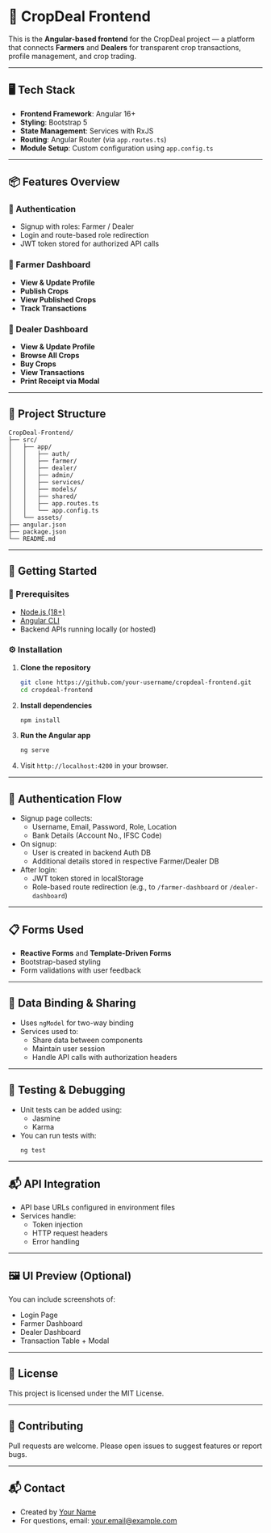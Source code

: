 
# 🌾 CropDeal Frontend

This is the **Angular-based frontend** for the CropDeal project — a platform that connects **Farmers** and **Dealers** for transparent crop transactions, profile management, and crop trading.

---

## 🖥️ Tech Stack

- **Frontend Framework**: Angular 16+
- **Styling**: Bootstrap 5
- **State Management**: Services with RxJS
- **Routing**: Angular Router (via `app.routes.ts`)
- **Module Setup**: Custom configuration using `app.config.ts`

---

## 📦 Features Overview

### 👤 Authentication
- Signup with roles: Farmer / Dealer
- Login and route-based role redirection
- JWT token stored for authorized API calls

### 🌱 Farmer Dashboard
- **View & Update Profile**
- **Publish Crops**
- **View Published Crops**
- **Track Transactions**

### 🛒 Dealer Dashboard
- **View & Update Profile**
- **Browse All Crops**
- **Buy Crops**
- **View Transactions**
- **Print Receipt via Modal**

---

## 🧰 Project Structure

```
CropDeal-Frontend/
├── src/
│   ├── app/
│   │   ├── auth/
│   │   ├── farmer/
│   │   ├── dealer/
│   │   ├── admin/
│   │   ├── services/
│   │   ├── models/
│   │   ├── shared/
│   │   ├── app.routes.ts
│   │   └── app.config.ts
│   └── assets/
├── angular.json
├── package.json
└── README.md
```

---

## 🚀 Getting Started

### 📝 Prerequisites

- [Node.js (18+)](https://nodejs.org/)
- [Angular CLI](https://angular.io/cli)
- Backend APIs running locally (or hosted)

### ⚙️ Installation

1. **Clone the repository**
   ```bash
   git clone https://github.com/your-username/cropdeal-frontend.git
   cd cropdeal-frontend
   ```

2. **Install dependencies**
   ```bash
   npm install
   ```

3. **Run the Angular app**
   ```bash
   ng serve
   ```

4. Visit `http://localhost:4200` in your browser.

---

## 🔐 Authentication Flow

- Signup page collects:
  - Username, Email, Password, Role, Location
  - Bank Details (Account No., IFSC Code)
- On signup:
  - User is created in backend Auth DB
  - Additional details stored in respective Farmer/Dealer DB
- After login:
  - JWT token stored in localStorage
  - Role-based route redirection (e.g., to `/farmer-dashboard` or `/dealer-dashboard`)

---

## 📋 Forms Used

- **Reactive Forms** and **Template-Driven Forms**
- Bootstrap-based styling
- Form validations with user feedback

---

## 🧠 Data Binding & Sharing

- Uses `ngModel` for two-way binding
- Services used to:
  - Share data between components
  - Maintain user session
  - Handle API calls with authorization headers

---

## 🧪 Testing & Debugging

- Unit tests can be added using:
  - Jasmine
  - Karma
- You can run tests with:
  ```bash
  ng test
  ```

---

## 📬 API Integration

- API base URLs configured in environment files
- Services handle:
  - Token injection
  - HTTP request headers
  - Error handling

---

## 🖼️ UI Preview (Optional)

You can include screenshots of:
- Login Page
- Farmer Dashboard
- Dealer Dashboard
- Transaction Table + Modal

---

## 📃 License

This project is licensed under the MIT License.

---

## 🤝 Contributing

Pull requests are welcome. Please open issues to suggest features or report bugs.

---

## 📬 Contact

- Created by [Your Name](https://github.com/your-username)
- For questions, email: your.email@example.com
